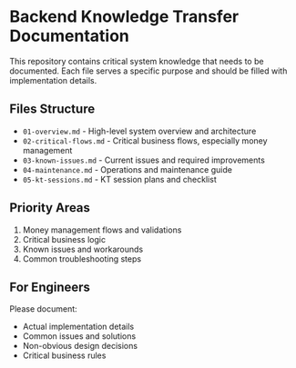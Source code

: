 # Backend Knowledge Transfer Documentation

This repository contains critical system knowledge that needs to be documented. Each file serves a specific purpose and should be filled with implementation details.

## Files Structure

- `01-overview.md` - High-level system overview and architecture
- `02-critical-flows.md` - Critical business flows, especially money management
- `03-known-issues.md` - Current issues and required improvements
- `04-maintenance.md` - Operations and maintenance guide
- `05-kt-sessions.md` - KT session plans and checklist

## Priority Areas
1. Money management flows and validations
2. Critical business logic
3. Known issues and workarounds
4. Common troubleshooting steps

## For Engineers
Please document:
- Actual implementation details
- Common issues and solutions
- Non-obvious design decisions
- Critical business rules
